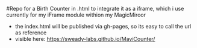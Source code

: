 #Repo for a Birth Counter in .html to integrate it as a iframe, which i use currently for my iFrame module withion my MagicMiroor
 - the index.html will be published via gh-pages, so its easy to call the url as reference
 - visible here: https://sweady-labs.github.io/MaviCounter/
